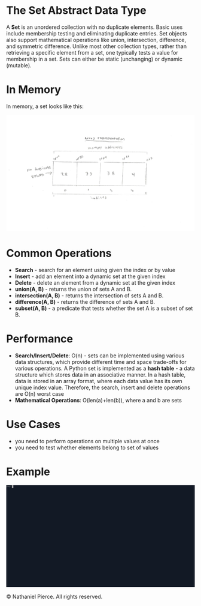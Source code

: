 
<h1>The Set Abstract Data Type</h1>

<p>A <strong>Set</strong> is an unordered collection with no duplicate elements. Basic uses include membership testing and eliminating duplicate entries. Set objects also support mathematical operations like union, intersection, difference, and symmetric difference. Unlike most other collection types, rather than retrieving a specific element from a set, one typically tests a value for membership in a set. Sets can either be static (unchanging) or dynamic (mutable).</p>

<h1>In Memory</h1>

<p>In memory, a set looks like this:</p>
<img src="img/set.png" width="800">

<h1>Common Operations</h1>

<ul>
  <li><strong>Search</strong> - search for an element using given the index or by value
  <li><strong>Insert</strong> - add an element into a dynamic set at the given index
  <li><strong>Delete</strong> - delete an element from a dynamic set at the given index
  <li><strong>union(A, B)</strong> - returns the union of sets A and B.
  <li><strong>intersection(A, B)</strong> - returns the intersection of sets A and B.
  <li><strong>difference(A, B)</strong> - returns the difference of sets A and B.
  <li><strong>subset(A, B)</strong> - a predicate that tests whether the set A is a subset of set B.
</ul>

<h1>Performance</h1>

<ul>
  <li><strong>Search/Insert/Delete</strong>: O(n) - sets can be implemented using various data structures, which provide different time and space trade-offs for various operations. A Python set is implemented as a <strong>hash table</strong> - a data structure which stores data in an associative manner. In a hash table, data is stored in an array format, where each data value has its own unique index value. Therefore, the search, insert and delete operations are O(n) worst case
  <li><strong>Mathematical Operations</strong>: O(len(a)+len(b)), where a and b are sets 
</ul>

<h1>Use Cases</h1>

<ul>
  <li>you need to perform operations on multiple values at once
  <li>you need to test whether elements belong to set of values
</ul>

<h1>Example</h1>

![](gif/set.gif)

<p>&copy; Nathaniel Pierce. All rights reserved.</p>

